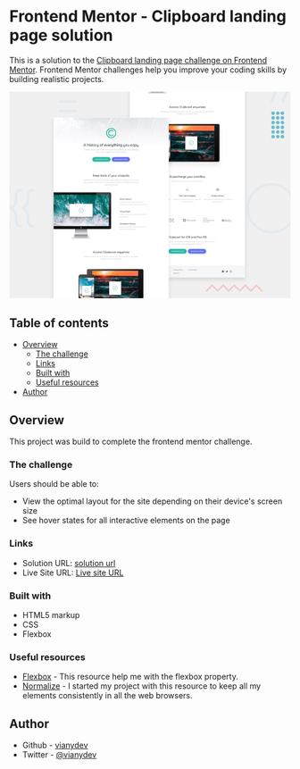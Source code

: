 # Frontend Mentor - Clipboard landing page solution

This is a solution to the [Clipboard landing page challenge on Frontend Mentor](https://www.frontendmentor.io/challenges/clipboard-landing-page-5cc9bccd6c4c91111378ecb9). Frontend Mentor challenges help you improve your coding skills by building realistic projects. 

![Design preview for the web site coding challenge](./design/desktop-preview.jpg)

## Table of contents

- [Overview](#overview)
  - [The challenge](#the-challenge)
  - [Links](#links)
  - [Built with](#built-with)
  - [Useful resources](#useful-resources)
- [Author](#author)


## Overview
This project was build to complete the frontend mentor challenge.

### The challenge

Users should be able to:

- View the optimal layout for the site depending on their device's screen size
- See hover states for all interactive elements on the page

### Links

- Solution URL: [solution url](https://github.com/vianydev/clipboard-landing-page)
- Live Site URL: [Live site URL](https://vianydev.github.io/clipboard-landing-page/)

### Built with

- HTML5 markup
- CSS
- Flexbox

### Useful resources

- [Flexbox](https://css-tricks.com/snippets/css/a-guide-to-flexbox/) - This resource help me with the flexbox property.
- [Normalize](https://necolas.github.io/normalize.css/) - I started my project with this resource to keep all my elements consistently in all the web browsers.

## Author

- Github - [vianydev](https://github.com/vianydev)
- Twitter - [@vianydev](https://www.twitter.com/vianydev)

